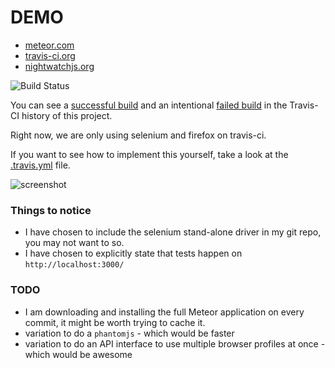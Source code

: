 # DEMO

* [meteor.com](https://www.meteor.com/)
* [travis-ci.org](https://travis-ci.org/)
* [nightwatchjs.org](http://nightwatchjs.org/)


![Build Status](https://travis-ci.org/zeroasterisk/meteor-travis-ci-nightwatch.svg)

You can see a [successful build](https://travis-ci.org/zeroasterisk/meteor-travis-ci-nightwatch/builds/46157777)
and an intentional [failed build](https://travis-ci.org/zeroasterisk/meteor-travis-ci-nightwatch/builds/46158099)
in the Travis-CI history of this project.

Right now, we are only using selenium and firefox on travis-ci.

If you want to see how to implement this yourself, take a look at the [.travis.yml](./.travis.yml) file.

![screenshot](http://content.screencast.com/users/alanblount/folders/Jing/media/a83218c2-b8fb-4d32-b5ae-6bde10ff7463/00002932.png)

### Things to notice

* I have chosen to include the selenium stand-alone driver in my git repo,
  you may not want to so.
* I have chosen to explicitly state that tests happen on `http://localhost:3000/`

### TODO

* I am downloading and installing the full Meteor application on every commit,
  it might be worth trying to cache it.
* variation to do a `phantomjs` - which would be faster
* variation to do an API interface to use multiple browser profiles at once - which would be awesome

